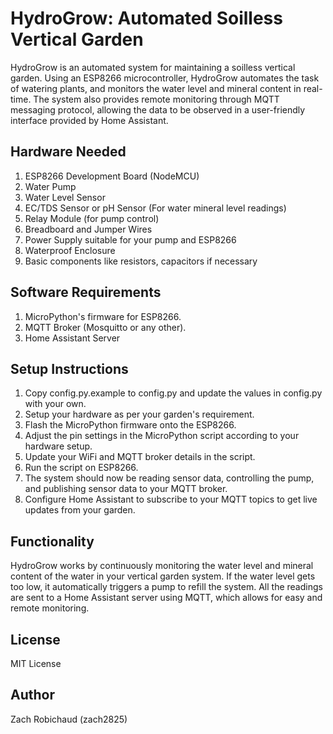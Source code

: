 # HydroGrow: Automated Soilless Vertical Garden

HydroGrow is an automated system for maintaining a soilless vertical garden. Using an ESP8266 microcontroller, HydroGrow automates the task of watering plants, and monitors the water level and mineral content in real-time. The system also provides remote monitoring through MQTT messaging protocol, allowing the data to be observed in a user-friendly interface provided by Home Assistant.

## Hardware Needed

1. ESP8266 Development Board (NodeMCU)
2. Water Pump
3. Water Level Sensor
4. EC/TDS Sensor or pH Sensor (For water mineral level readings)
5. Relay Module (for pump control)
6. Breadboard and Jumper Wires
7. Power Supply suitable for your pump and ESP8266
8. Waterproof Enclosure
9. Basic components like resistors, capacitors if necessary

## Software Requirements

1. MicroPython's firmware for ESP8266.
2. MQTT Broker (Mosquitto or any other).
3. Home Assistant Server

## Setup Instructions

1. Copy config.py.example to config.py and update the values in config.py with your own.
2. Setup your hardware as per your garden's requirement.
3. Flash the MicroPython firmware onto the ESP8266.
4. Adjust the pin settings in the MicroPython script according to your hardware setup.
5. Update your WiFi and MQTT broker details in the script.
6. Run the script on ESP8266.
7. The system should now be reading sensor data, controlling the pump, and publishing sensor data to your MQTT broker.
8. Configure Home Assistant to subscribe to your MQTT topics to get live updates from your garden.

## Functionality

HydroGrow works by continuously monitoring the water level and mineral content of the water in your vertical garden system. If the water level gets too low, it automatically triggers a pump to refill the system. All the readings are sent to a Home Assistant server using MQTT, which allows for easy and remote monitoring.

## License

MIT License

## Author

Zach Robichaud (zach2825)
